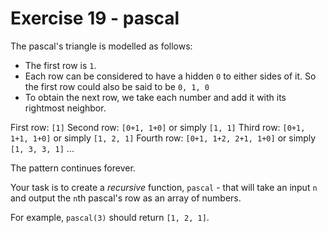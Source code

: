 # Exercise 19 - pascal

The pascal's triangle is modelled as follows:
- The first row is `1`.
- Each row can be considered to have a hidden `0` to either sides of it. So the first row could also be said to be `0, 1, 0`
- To obtain the next row, we take each number and add it with its rightmost neighbor.

First row: `[1]`
Second row: `[0+1, 1+0]` or simply `[1, 1]`
Third row: `[0+1, 1+1, 1+0]` or simply `[1, 2, 1]`
Fourth row: `[0+1, 1+2, 2+1, 1+0]` or simply `[1, 3, 3, 1]`
... 

The pattern continues forever.

Your task is to create a *recursive* function, `pascal` - that will take an input `n` and output the `n`th pascal's row as an array of numbers.

For example, `pascal(3)` should return `[1, 2, 1]`.
